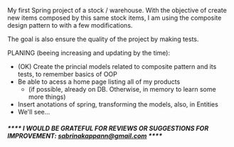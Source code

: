 My first Spring project of a stock / warehouse.
With the objective of create new items composed by this same stock items, I am using the composite design pattern to with a few modifications.

The goal is also ensure the quality of the project by making tests.

PLANING (beeing increasing and updating by the time):
- (OK) Create the princial models related to composite pattern and its tests, to remember basics of OOP
- Be able to acess a home page listing all of my products 
  - (if possible, already on DB. Otherwise, in memory to learn some more things)
- Insert anotations of spring, transforming the models, also, in Entities
- We'll see...

##### **** I WOULD BE GRATEFUL FOR REVIEWS OR SUGGESTIONS FOR IMPROVEMENT: sabrinakappann@gmail.com ****

